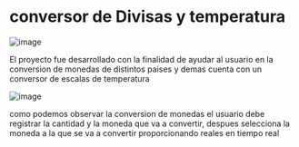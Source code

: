 # conversor de Divisas y temperatura




![image](https://user-images.githubusercontent.com/65370044/229904964-f7b3ce99-2999-4123-afec-2faab5684e51.png)


El proyecto fue desarrollado con la finalidad de ayudar al usuario en la conversion de monedas de distintos paises y demas cuenta con un conversor de escalas de temperatura 

![image](https://user-images.githubusercontent.com/65370044/229917161-65133a3f-b5a5-44d9-9df3-75f20e6915b2.png)

como podemos observar la conversion de monedas el usuario debe registrar la cantidad y la moneda que va a convertir, despues selecciona la moneda a la que se va a convertir  proporcionando reales en tiempo real
